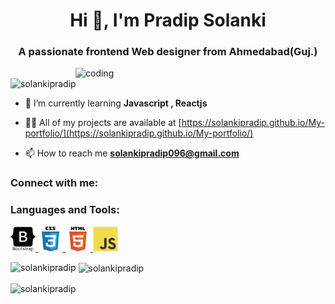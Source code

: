<h1 align="center">Hi 👋, I'm Pradip Solanki</h1>
<h3 align="center">A passionate frontend Web designer from Ahmedabad(Guj.)</h3>

<img align="right" alt="coding" width="400" src="https://user-images.githubusercontent.com/55389276/140866485-8fb1c876-9a8f-4d6a-98dc-08c4981eaf70.gif">

<p align="left"> <img src="[https://komarev.com/ghpvc/?username=solankipradip&label=Profile%20views&color=0e75b6&style=flat](https://user-images.githubusercontent.com/55389276/140866485-8fb1c876-9a8f-4d6a-98dc-08c4981eaf70.gif)" alt="solankipradip" /> </p>

- 🌱 I’m currently learning **Javascript , Reactjs**

- 👨‍💻 All of my projects are available at [https://solankipradip.github.io/My-portfolio/](https://solankipradip.github.io/My-portfolio/)

- 📫 How to reach me **solankipradip096@gmail.com**

<h3 align="left">Connect with me:</h3>
<p align="left">
</p>

<h3 align="left">Languages and Tools:</h3>
<p align="left"> <a href="https://getbootstrap.com" target="_blank" rel="noreferrer"> <img src="https://raw.githubusercontent.com/devicons/devicon/master/icons/bootstrap/bootstrap-plain-wordmark.svg" alt="bootstrap" width="40" height="40"/> </a> <a href="https://www.w3schools.com/css/" target="_blank" rel="noreferrer"> <img src="https://raw.githubusercontent.com/devicons/devicon/master/icons/css3/css3-original-wordmark.svg" alt="css3" width="40" height="40"/> </a> <a href="https://www.w3.org/html/" target="_blank" rel="noreferrer"> <img src="https://raw.githubusercontent.com/devicons/devicon/master/icons/html5/html5-original-wordmark.svg" alt="html5" width="40" height="40"/> </a> <a href="https://developer.mozilla.org/en-US/docs/Web/JavaScript" target="_blank" rel="noreferrer"> <img src="https://raw.githubusercontent.com/devicons/devicon/master/icons/javascript/javascript-original.svg" alt="javascript" width="40" height="40"/> </a> </p>

<p><img align="left" src="https://github-readme-stats.vercel.app/api/top-langs?username=solankipradip&show_icons=true&locale=en&layout=compact" alt="solankipradip" /></p>

<p>&nbsp;<img align="center" src="https://github-readme-stats.vercel.app/api?username=solankipradip&show_icons=true&locale=en" alt="solankipradip" /></p>

<p><img align="center" src="https://github-readme-streak-stats.herokuapp.com/?user=solankipradip&" alt="solankipradip" /></p>

